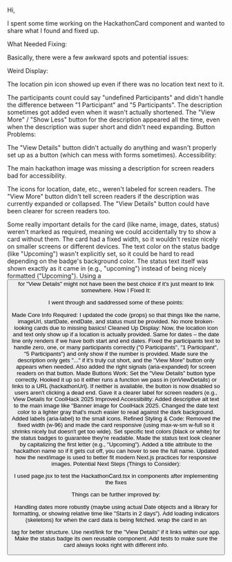 Hi,

I spent some time working on the HackathonCard component and wanted to share what I found and fixed up.

What Needed Fixing:

Basically, there were a few awkward spots and potential issues:

Weird Display:

The  location pin icon showed up even if there was no location text next to it.

The participants count could say "undefined Participants" and didn't handle the difference between "1 Participant" and "5 Participants".
The description sometimes got added even when it wasn't actually shortened.
The "View More" / "Show Less" button for the description appeared all the time, even when the description was super short and didn't need expanding.
Button Problems:

The "View Details" button didn't actually do anything and wasn't properly set up as a button (which can mess with forms sometimes).
Accessibility:

The main hackathon image was missing a description for screen readers bad for accessibility.

The icons for location, date, etc., weren't labeled for screen readers.
The "View More" button didn't tell screen readers if the description was currently expanded or collapsed.
The "View Details" button could have been clearer for screen readers too.


Some really important details for the card (like name, image, dates, status) weren't marked as required, meaning we could accidentally try to show a card without them.
The card had a fixed width, so it wouldn't resize nicely on smaller screens or different devices.
The text color on the status badge (like "Upcoming") wasn't explicitly set, so it could be hard to read depending on the badge's background color.
The status text itself was shown exactly as it came in (e.g., "upcoming") instead of being nicely formatted ("Upcoming").
Using a <button> for "View Details" might not have been the best choice if it's just meant to link somewhere.
How I Fixed It:

I went through and saddressed some of these points:

Made Core Info Required: I updated the code (props) so that things like the name, imageUrl, startDate, endDate, and status must be provided. No more broken-looking cards due to missing basics!
Cleaned Up Display:
Now, the location icon and text only show up if a location is actually provided.
Same for dates – the date line only renders if we have both start and end dates.
Fixed the participants text to handle zero, one, or many participants correctly ("0 Participants", "1 Participant", "5 Participants") and only show if the number is provided.
Made sure the description only gets "..." if it's truly cut short, and the "View More" button only appears when needed. Also added the right signals (aria-expanded) for screen readers on that button.
Made Buttons Work:
Set the "View Details" button type correctly.
Hooked it up so it either runs a function we pass in (onViewDetails) or links to a URL (hackathonUrl). If neither is available, the button is now disabled so users aren't clicking a dead end.
Gave it a clearer label for screen readers (e.g., View Details for CoolHack 2025
Improved Accessibility:
Added descriptive alt text to the main image like "Banner image for CoolHack 2025.
Changed the date text color to a lighter gray that's much easier to read against the dark background.
Added labels (aria-label) to the small icons.
Refined Styling & Code:
Removed the fixed width (w-96) and made the card responsive (using max-w-sm w-full so it shrinks nicely but doesn't get too wide).
Set specific text colors (black or white) for the status badges to guarantee they're readable.
Made the status text look cleaner by capitalizing the first letter (e.g., "Upcoming").
Added a title attribute to the hackathon name so if it gets cut off, you can hover to see the full name.
Updated how the next/image is used to better fit modern Next.js practices for responsive images.
Potential Next Steps (Things to Consider):

I used page.jsx to test the HackathonCard.tsx in components after implementing the fixes

Things can be further improved by:

Handling dates more robustly (maybe using actual Date objects and a library for formatting, or showing relative time like "Starts in 2 days").
Add loading indicators (skeletons) for when the card data is being fetched.
wrap the card in an <article> tag for better structure.
Use next/link for the "View Details" if it links within our app.
Make the status badge its own reusable component.
Add tests to make sure the card always looks right with different info.